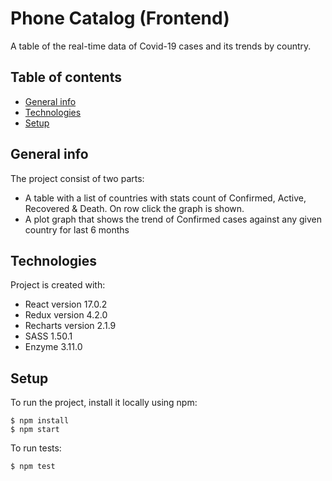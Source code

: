 # Phone Catalog (Frontend)
A table of the real-time data of Covid-19 cases and its trends by country.
## Table of contents 
* [General info](#general-info)
* [Technologies](#technologies)
* [Setup](#setup)
## General info
The project consist of two parts: 
- A table with a list of countries with stats count of Confirmed, Active, Recovered & Death. On
 row click the graph is shown.
- A plot graph that shows the trend of Confirmed cases against any given country for last 6 months
## Technologies
Project is created with:
* React version 17.0.2
* Redux version 4.2.0
* Recharts version 2.1.9
* SASS 1.50.1
* Enzyme 3.11.0
## Setup
To run the project, install it locally using npm:
```
$ npm install
$ npm start
```
To run tests:
```
$ npm test
```
